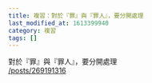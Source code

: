 ```yaml
---
title: 複習：對於『罪』與『罪人』，要分開處理
last_modified_at: 1613399940
category: 複習
tags: []
---
```


<p>對於『罪』與『罪人』，要分開處理<br>
<a href="/posts/269191316" target="_blank">/posts/269191316</a></p>

<p>&nbsp;</p>

